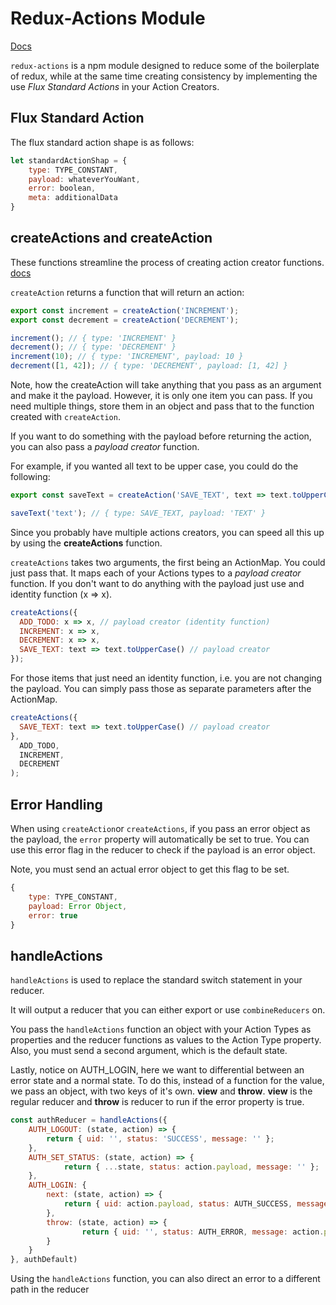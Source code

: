 # Redux-Actions Module

[Docs](https://github.com/redux-utilities/redux-actions)

`redux-actions` is a npm module designed to reduce some of the boilerplate of redux, while at the same time creating consistency by implementing the use *Flux Standard Actions* in your Action Creators.

## Flux Standard Action

The flux standard action shape is as follows:

```javascript
let standardActionShap = {
    type: TYPE_CONSTANT,
    payload: whateverYouWant,
    error: boolean,
    meta: additionalData
}
```

## createActions and createAction

These functions streamline the process of creating action creator functions. [docs](https://redux-actions.js.org/api-reference/createaction-s)

`createAction` returns a function that will return an action:

```javascript
export const increment = createAction('INCREMENT');
export const decrement = createAction('DECREMENT');

increment(); // { type: 'INCREMENT' }
decrement(); // { type: 'DECREMENT' }
increment(10); // { type: 'INCREMENT', payload: 10 }
decrement([1, 42]); // { type: 'DECREMENT', payload: [1, 42] }
```

Note, how the createAction will take anything that you pass as an argument and make it the payload.  However, it is only one item you can pass.  If you need multiple things, store them in an object and pass that to the function created with `createAction`.

If you want to do something with the payload before returning the action, you can also pass a *payload creator* function.

For example, if you wanted all text to be upper case, you could do the following:

```javascript
export const saveText = createAction('SAVE_TEXT', text => text.toUpperCase());

saveText('text'); // { type: SAVE_TEXT, payload: 'TEXT' }
```

Since you probably have multiple actions creators, you can speed all this up by using the **createActions** function.

`createActions` takes two arguments, the first being an ActionMap.  You could just pass that.  It maps each of your Actions types to a *payload creator* function.  If you don't want to do anything with the payload just use and identity function (x => x).

```javascript
createActions({
  ADD_TODO: x => x, // payload creator (identity function)
  INCREMENT: x => x,
  DECREMENT: x => x,
  SAVE_TEXT: text => text.toUpperCase() // payload creator
});
```

For those items that just need an identity function, i.e. you are not changing the payload.  You can simply pass those as separate parameters after the ActionMap.

```javascript
createActions({
  SAVE_TEXT: text => text.toUpperCase() // payload creator
}, 
  ADD_TODO,
  INCREMENT,
  DECREMENT
);
```





## Error Handling

When using `createAction`or `createActions`, if you pass an error object as the payload, the `error` property will automatically be set to true.  You can use this error flag in the reducer to check if the payload is an error object.

Note, you must send an actual error object to get this flag to be set.

```javascript
{
    type: TYPE_CONSTANT,
    payload: Error Object,
    error: true
}
```

## handleActions

`handleActions` is used to replace the standard switch statement in your reducer.

It will output a reducer that you can either export or use `combineReducers` on.

You pass the `handleActions` function an object with your Action Types as properties and the reducer functions as values to the Action Type property.  Also, you must send a second argument, which is the default state.

Lastly, notice on AUTH_LOGIN, here we want to differential between an error state and a normal state.  To do this, instead of a function for the value, we pass an object, with two keys of it's own.  **view** and **throw**.  **view** is the regular reducer and **throw** is reducer to run if the error property is true.

```javascript
const authReducer = handleActions({
	AUTH_LOGOUT: (state, action) => {
		return { uid: '', status: 'SUCCESS', message: '' };
	},
	AUTH_SET_STATUS: (state, action) => {
			return { ...state, status: action.payload, message: '' };
	},
	AUTH_LOGIN: {
		next: (state, action) => {
			return { uid: action.payload, status: AUTH_SUCCESS, message: '' };
		},
		throw: (state, action) => {
				return { uid: '', status: AUTH_ERROR, message: action.payload}
		}
	}
}, authDefault)
```

Using the `handleActions` function, you can also direct an error to a different path in the reducer